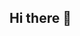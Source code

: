 ## Hi there 👋

<!--
**amichelwm/amichelwm** is a ✨ _special_ ✨ repository because its `README.md` (this file) appears on your GitHub profile.

Here are some ideas to get you started:

- 🔭 I’m currently working on understanding graph theory & networking, as well as trying to add contributions
- 🌱 I’m currently learning Data Algorithms 
- 👯 I’m looking to collaborate on anything
- 🤔 I’m looking for help with ...
- 💬 Ask me about ...
- 📫 How to reach me: ...
- 😄 Pronouns: ...
- ⚡ Fun fact: ...
-->
